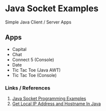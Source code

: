 # Java Socket Examples

Simple Java Client / Server Apps


## Apps

* Capital
* Chat
* Connect 5 (Console)
* Date
* Tic Tac Toe (Java AWT)
* Tic Tac Toe (Console)


### Links / References


1. [Java Socket Programming Examples](http://cs.lmu.edu/~ray/notes/javanetexamples/)
2. [Get Local IP Address and Hostname In Java](http://www.technicalkeeda.com/java-tutorials/get-local-ip-address-and-hostname-in-java)

